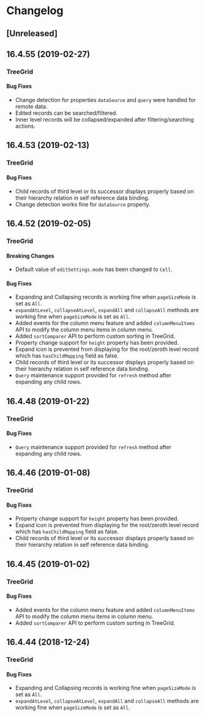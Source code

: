 # Changelog

## [Unreleased]

## 16.4.55 (2019-02-27)

### TreeGrid

#### Bug Fixes

- Change detection for properties `dataSource` and `query` were handled for remote data.
- Edited records can be searched/filtered.
- Inner level records will be collapsed/expanded after filtering/searching actions.

## 16.4.53 (2019-02-13)

### TreeGrid

#### Bug Fixes

- Child records of third level or its successor displays properly based on their hierarchy relation in self reference data binding.
- Change detection works fine for `dataSource` property.

## 16.4.52 (2019-02-05)

### TreeGrid

#### Breaking Changes

- Default value of `editSettings.mode` has been changed to `Cell`.

#### Bug Fixes

- Expanding and Collapsing records is working fine when `pageSizeMode` is set as `All`.
- `expandAtLevel`, `collapseAtLevel`, `expandAll` and `collapseAll` methods are working fine when `pageSizeMode` is set as `All`.
- Added events for the column menu feature and added `columnMenuItems` API to modify the column menu items in column menu.
- Added `sortComparer` API to perform custom sorting in TreeGrid.
- Property change support for `height` property has been provided.
- Expand icon is prevented from displaying for the root/zeroth level record which has `hasChildMapping` field as false.
- Child records of third level or its successor displays properly based on their hierarchy relation in self reference data binding.
- `Query` maintenance support provided for `refresh` method after expanding any child rows.

## 16.4.48 (2019-01-22)

### TreeGrid

#### Bug Fixes

- `Query` maintenance support provided for `refresh` method after expanding any child rows.

## 16.4.46 (2019-01-08)

### TreeGrid

#### Bug Fixes

- Property change support for `height` property has been provided.
- Expand icon is prevented from displaying for the root/zeroth level record which has `hasChildMapping` field as false.
- Child records of third level or its successor displays properly based on their hierarchy relation in self reference data binding.

## 16.4.45 (2019-01-02)

### TreeGrid

#### Bug Fixes

- Added events for the column menu feature and added `columnMenuItems` API to modify the column menu items in column menu.
- Added `sortComparer` API to perform custom sorting in TreeGrid.

## 16.4.44 (2018-12-24)

### TreeGrid

#### Bug Fixes

- Expanding and Collapsing records is working fine when `pageSizeMode` is set as `All`.
- `expandAtLevel`, `collapseAtLevel`, `expandAll` and `collapseAll` methods are working fine when `pageSizeMode` is set as `All`.
